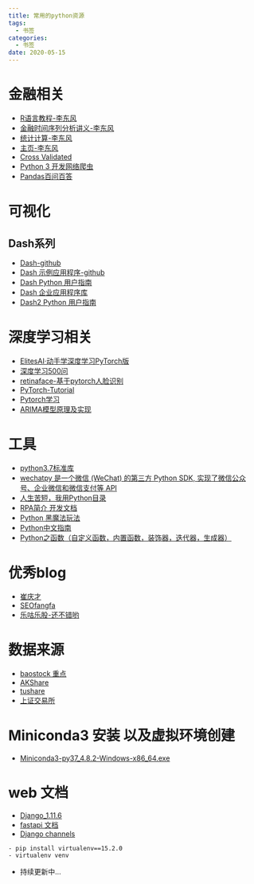 ```yaml
---
title: 常用的python资源
tags:
  - 书签 
categories:
  - 书签 
date: 2020-05-15
---
```

# 金融相关
- [R语言教程-李东风](https://www.math.pku.edu.cn/teachers/lidf/docs/Rbook/html/_Rbook/index.html)
- [金融时间序列分析讲义-李东风](https://www.math.pku.edu.cn/teachers/lidf/course/fts/ftsnotes/html/_ftsnotes/index.html)
- [统计计算-李东风](https://www.math.pku.edu.cn/teachers/lidf/docs/statcomp/html/_statcompbook/index.html)
- [主页-李东风](https://www.math.pku.edu.cn/teachers/lidf/)
- [Cross Validated](https://stats.stackexchange.com/)
- [Python 3 开发网络爬虫](https://python3webspider.cuiqingcai.com/)
- [Pandas百问百答](https://mp.weixin.qq.com/mp/appmsgalbum?__biz=Mzg3MTAyMDMxOQ==&action=getalbum&album_id=1396580791106519041&scene=173&from_msgid=2247484671&from_itemidx=1&count=3&nolastread=1#wechat_redirect)

# 可视化

## Dash系列
- [Dash-github](https://github.com/plotly/dash)
- [Dash 示例应用程序-github](https://github.com/plotly/dash-sample-apps/)
- [Dash Python 用户指南](https://dash-docs.herokuapp.com/)
- [Dash 企业应用程序库](https://dash-gallery.plotly.host/Portal/)
- [Dash2 Python 用户指南](https://dash.plotly.com/layout)

# 深度学习相关
- [ElitesAI·动手学深度学习PyTorch版](https://www.boyuai.com/elites/course/cZu18YmweLv10OeV/jupyter/FUT2TsxGNn4g4JY1ayb1W)
- [深度学习500问](https://scutan90.github.io/DeepLearning-500-questions/#/)
- [retinaface-基于pytorch人脸识别](https://github.com/ternaus/retinaface)
- [PyTorch-Tutorial](https://github.com/MorvanZhou/PyTorch-Tutorial)
- [Pytorch学习](https://mofanpy.com/tutorials/machine-learning/torch/)
- [ARIMA模型原理及实现](https://cxyzjd.com/article/sunnyxidian/92946542)

# 工具
- [python3.7标准库](https://docs.python.org/zh-cn/3.7/library/index.html)
- [wechatpy 是一个微信 (WeChat) 的第三方 Python SDK, 实现了微信公众号、企业微信和微信支付等 API](https://wechatpy.readthedocs.io/zh_CN/stable/#)
- [人生苦短，我用Python目录](https://www.cnblogs.com/haiyan123/p/8387770.html)
- [RPA简介 开发文档](https://docs.uibot.com.cn/guide/d1/ch004.html?version=0.3848085872352959#%E6%9C%89%E7%9B%AE%E6%A0%87%E5%91%BD%E4%BB%A4)
- [Python 黑魔法玩法](https://magic.iswbm.com/)
- [Python中文指南](https://python.iswbm.com/)
- [Python之函数（自定义函数，内置函数，装饰器，迭代器，生成器）](https://www.cnblogs.com/haiyan123/p/8387769.html)

# 优秀blog
- [崔庆才](https://cuiqingcai.com/)
- [SEOfangfa](https://seofangfa.com/)
- [乐咕乐股-还不错哟](https://www.legulegu.com/stockdata/averageposition)

# 数据来源
- [baostock 重点](http://baostock.com/baostock/index.php/Python%E5%BC%80%E5%8F%91%E8%B5%84%E6%BA%90) 
- [AKShare](https://www.akshare.xyz/zh_CN/latest/data/stock/stock.html)
- [tushare](https://tushare.pro/document/1?doc_id=40)
- [上证交易所](http://www.sse.com.cn/)

# Miniconda3 安装 以及虚拟环境创建
- [Miniconda3-py37_4.8.2-Windows-x86_64.exe](https://repo.anaconda.com/miniconda/Miniconda3-py37_4.8.2-Windows-x86_64.exe)

# web 文档
- [Django_1.11.6](https://yiyibooks.cn/xx/Django_1.11.6/index.html)
- [fastapi 文档](https://fastapi.tiangolo.com/)
- [Django channels](https://channels.readthedocs.io/en/stable/introduction.html)
```bash
- pip install virtualenv==15.2.0
- virtualenv venv
```
- 持续更新中...